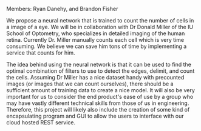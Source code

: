 Members: Ryan Danehy, and Brandon Fisher

We propose a neural network that is trained to count the number of cells in a image of a eye. We will be in collaboration with Dr Donald Miller of the IU School of Optometry, who specializes in detailed imaging of the human retina. Currently Dr. Miller manually counts each cell which is very time consuming. We believe we can save him tons of time by implementing a service that counts for him.

The idea behind using the neural network is that it can be used to find the optimal combination of filters to use to detect the edges, delimit, and count the cells. Assuming Dr Miller has a nice dataset handy with precounted images (or images that we can count ourselves), there should be a sufficient amount of training data to create a nice model. It will also be very important for us to consider the end product's ease of use by a group who may have vastly different technical skills from those of us in engineering. Therefore, this project will likely also include the creation of some kind of encapsulating program and GUI to allow the users to interface with our cloud hosted REST service.
